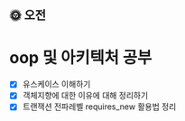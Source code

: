 ## :sun_with_face: 오전

# oop 및 아키텍처 공부
- [x] 유스케이스 이해하기
- [x] 객체지향에 대한 이유에 대해 정리하기
- [x] 트랜잭션 전파레벨 requires_new 활용법 정리